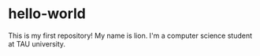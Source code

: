 # hello-world
This is my first repository!
My name is lion. I'm a computer science student at TAU university. 
